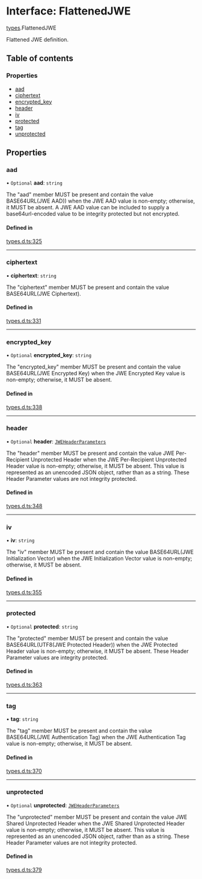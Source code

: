 # Interface: FlattenedJWE

[types](../modules/types.md).FlattenedJWE

Flattened JWE definition.

## Table of contents

### Properties

- [aad](types.FlattenedJWE.md#aad)
- [ciphertext](types.FlattenedJWE.md#ciphertext)
- [encrypted\_key](types.FlattenedJWE.md#encrypted_key)
- [header](types.FlattenedJWE.md#header)
- [iv](types.FlattenedJWE.md#iv)
- [protected](types.FlattenedJWE.md#protected)
- [tag](types.FlattenedJWE.md#tag)
- [unprotected](types.FlattenedJWE.md#unprotected)

## Properties

### aad

• `Optional` **aad**: `string`

The "aad" member MUST be present and contain the value
BASE64URL(JWE AAD)) when the JWE AAD value is non-empty;
otherwise, it MUST be absent.  A JWE AAD value can be included to
supply a base64url-encoded value to be integrity protected but not
encrypted.

#### Defined in

[types.d.ts:325](https://github.com/panva/jose/blob/v3.14.1/src/types.d.ts#L325)

___

### ciphertext

• **ciphertext**: `string`

The "ciphertext" member MUST be present and contain the value
BASE64URL(JWE Ciphertext).

#### Defined in

[types.d.ts:331](https://github.com/panva/jose/blob/v3.14.1/src/types.d.ts#L331)

___

### encrypted\_key

• `Optional` **encrypted\_key**: `string`

The "encrypted_key" member MUST be present and contain the value
BASE64URL(JWE Encrypted Key) when the JWE Encrypted Key value is
non-empty; otherwise, it MUST be absent.

#### Defined in

[types.d.ts:338](https://github.com/panva/jose/blob/v3.14.1/src/types.d.ts#L338)

___

### header

• `Optional` **header**: [`JWEHeaderParameters`](types.JWEHeaderParameters.md)

The "header" member MUST be present and contain the value JWE Per-
Recipient Unprotected Header when the JWE Per-Recipient
Unprotected Header value is non-empty; otherwise, it MUST be
absent.  This value is represented as an unencoded JSON object,
rather than as a string.  These Header Parameter values are not
integrity protected.

#### Defined in

[types.d.ts:348](https://github.com/panva/jose/blob/v3.14.1/src/types.d.ts#L348)

___

### iv

• **iv**: `string`

The "iv" member MUST be present and contain the value
BASE64URL(JWE Initialization Vector) when the JWE Initialization
Vector value is non-empty; otherwise, it MUST be absent.

#### Defined in

[types.d.ts:355](https://github.com/panva/jose/blob/v3.14.1/src/types.d.ts#L355)

___

### protected

• `Optional` **protected**: `string`

The "protected" member MUST be present and contain the value
BASE64URL(UTF8(JWE Protected Header)) when the JWE Protected
Header value is non-empty; otherwise, it MUST be absent.  These
Header Parameter values are integrity protected.

#### Defined in

[types.d.ts:363](https://github.com/panva/jose/blob/v3.14.1/src/types.d.ts#L363)

___

### tag

• **tag**: `string`

The "tag" member MUST be present and contain the value
BASE64URL(JWE Authentication Tag) when the JWE Authentication Tag
value is non-empty; otherwise, it MUST be absent.

#### Defined in

[types.d.ts:370](https://github.com/panva/jose/blob/v3.14.1/src/types.d.ts#L370)

___

### unprotected

• `Optional` **unprotected**: [`JWEHeaderParameters`](types.JWEHeaderParameters.md)

The "unprotected" member MUST be present and contain the value JWE
Shared Unprotected Header when the JWE Shared Unprotected Header
value is non-empty; otherwise, it MUST be absent.  This value is
represented as an unencoded JSON object, rather than as a string.
These Header Parameter values are not integrity protected.

#### Defined in

[types.d.ts:379](https://github.com/panva/jose/blob/v3.14.1/src/types.d.ts#L379)
